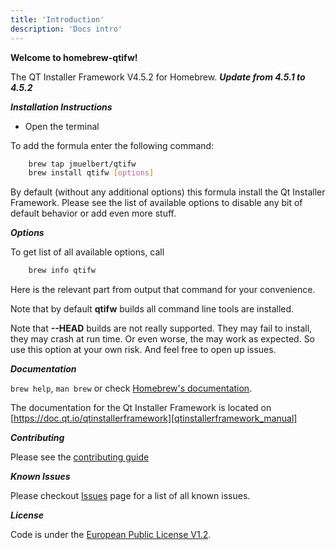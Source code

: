 ```yaml
---
title: 'Introduction'
description: 'Docs intro'
---
```


**Welcome to homebrew-qtifw!**

The QT Installer Framework V4.5.2 for Homebrew.
***Update from 4.5.1 to 4.5.2***

**_Installation Instructions_**

-   Open the terminal

To add the formula enter the following command:

```bash
    brew tap jmuelbert/qtifw
    brew install qtifw [options]
```

By default (without any additional options) this formula install the
Qt Installer Framework. Please see the list of available options to
disable any bit of default behavior or add even more stuff.

**_Options_**

To get list of all available options, call

```bash
    brew info qtifw
```

Here is the relevant part from output that command for your convenience.

Note that by default **qtifw** builds all command line tools are installed.

Note that **--HEAD** builds are not really supported. They may fail to install,
they may crash at run time. Or even worse, the may work as expected. So use this
option at your own risk. And feel free to open up issues.

**_Documentation_**

`brew help`, `man brew` or check [Homebrew's documentation][homebrew_documentation].

The documentation for the Qt Installer Framework is located on [https://doc.qt.io/qtinstallerframework][qtinstallerframework_manual]

**_Contributing_**

Please see the [contributing guide][contribution_guide]

**_Known Issues_**

Please checkout [Issues][github_issues] page for a list of all known issues.

**_License_**

Code is under the [European Public License V1.2][license].

[license]: https://github.com/jmuelbert/homebrew-qtifw/blob/main/LICENSE
[contribution_guide]: https://github.com/jmuelbert/homebrew-qtifw/blob/main/CONTRIBUTING.md
[github_issues]: https://github.com/jmuelbert/homebrew-qtifw/issues
[qtinstallerframework_manual]: https://doc.qt.io/qtinstallerframework
[homebrew_documentation]: https://github.com/Homebrew/brew/blob/master/README.md
